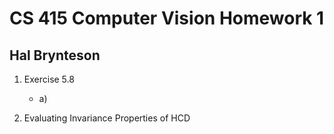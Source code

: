 # CS 415 Computer Vision Homework 1
## Hal Brynteson 

1. Exercise 5.8
    * a) 

2. Evaluating Invariance Properties of HCD